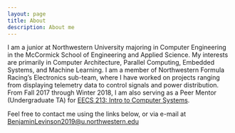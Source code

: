 ```yaml
---
layout: page
title: About
description: About me
---
```


I am a junior at Northwestern University majoring in Computer Engineering in the McCormick School of Engineering and Applied Science. My interests are primarily in Computer Architecture, Parallel Computing, Embedded Systems, and Machine Learning. I am a member of Northwestern Formula Racing’s Electronics sub-team, where I have worked on projects ranging from displaying telemetry data to control signals and power distribution. From Fall 2017 through Winter 2018, I am also serving as a Peer Mentor (Undergraduate TA) for [EECS 213: Intro to Computer Systems](http://www.mccormick.northwestern.edu/eecs/courses/descriptions/213.html).

Feel free to contact me using the links below, or via e-mail at BenjaminLevinson2019@u.northwestern.edu
